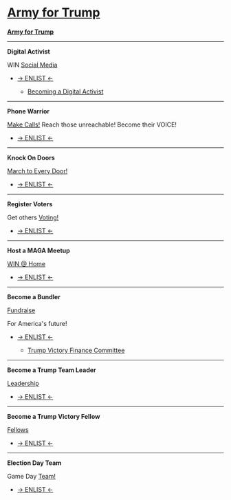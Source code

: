 # [Army for Trump](https://www.armyfortrump.com/)

**[Army for Trump](https://www.armyfortrump.com/)**

-----

**Digital Activist**

WIN [Social Media](https://github.com/r-trump/bin/blob/master/Media%20Storage/2020-10-11%20army%20for%20trump_digital%20activist-1.png)

- [-> ENLIST <-](https://www.armyfortrump.com/forms/become-a-digital-activist)

  - [Becoming a Digital Activist](https://raw.githubusercontent.com/r-trump/bin/master/Media%20Storage/2020-10-11%20army%20for%20trump_digital%20activist-2.jpg) 

-----

**Phone Warrior**

[Make Calls!](https://raw.githubusercontent.com/r-trump/bin/master/Media%20Storage/2020-10-11%20army%20for%20trump_make%20calls.png) Reach those unreachable! Become their VOICE!

- [-> ENLIST <-](https://www.armyfortrump.com/forms/make-calls-on-trump-talk)

-----

**Knock On Doors**

[March to Every Door!](https://raw.githubusercontent.com/r-trump/bin/master/Media%20Storage/2020-10-11%20army%20for%20trump_knock%20on%20doors.png)

- [-> ENLIST <-](https://www.armyfortrump.com/forms/knock-on-doors)

-----

**Register Voters**

Get others [Voting!](https://raw.githubusercontent.com/r-trump/bin/master/Media%20Storage/2020-10-11%20army%20for%20trump_register%20voters.png)

- [-> ENLIST <-](https://www.armyfortrump.com/forms/voter-registration)

------

**Host a MAGA Meetup**

[WIN @ Home](https://raw.githubusercontent.com/r-trump/bin/master/Media%20Storage/2020-10-11%20army%20for%20trump_host%20maga.png)

- [-> ENLIST <-](https://www.armyfortrump.com/forms/host-a-maga-meet-up)

-----

**Become a Bundler**

[Fundraise](https://raw.githubusercontent.com/r-trump/bin/master/Media%20Storage/2020-10-11%20army%20for%20trump_bundler.png)

For America's future!

- [-> ENLIST <-](https://www.armyfortrump.com/forms/become-a-bundler)

  - [Trump Victory Finance Committee](https://donaldjtrump.com/bundle)

-----

**Become a Trump Team Leader**

[Leadership](https://raw.githubusercontent.com/r-trump/bin/master/Media%20Storage/2020-10-11%20army%20for%20trump_team%20leader.png)

- [-> ENLIST <-](https://www.armyfortrump.com/forms/become-a-trump-team-leader)

-----

**Become a Trump Victory Fellow**

[Fellows](https://raw.githubusercontent.com/r-trump/bin/master/Media%20Storage/2020-10-11%20army%20for%20trump_vitory%20fellow.png)

- [-> ENLIST <-](https://www.armyfortrump.com/forms/become-a-trump-victory-fellow)

-----

**Election Day Team**

Game Day [Team!](https://raw.githubusercontent.com/r-trump/bin/master/Media%20Storage/2020-10-11%20army%20for%20trump_election%20day%20team.png)

- [-> ENLIST <-](https://www.armyfortrump.com/forms/election-day-team)